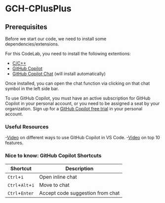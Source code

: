# GCH-CPlusPlus

## Prerequisites 

Before we start our code, we need to install some dependencies/extensions.

For this CodeLab, you need to install the following extentions:

- [C/C++](https://marketplace.visualstudio.com/items?itemName=ms-vscode.cpptools) 
- [GitHub Copilot](https://marketplace.visualstudio.com/items?itemName=GitHub.copilot)
- [GitHub Copilot Chat](https://marketplace.visualstudio.com/items?itemName=GitHub.copilot-chat) (will install automatically)

Once installed, you can open the chat function via clicking on that chat symbol in the left side bar.

To use GitHub Copilot, you must have an active subscription for GitHub Copilot in your personal account, or you need to be assigned a seat by your organization. Sign up for a [GitHub Copilot free trial](https://github.com/settings/copilot) in your personal account.

### Useful Resources

-[Video](https://www.youtube.com/watch?v=jXp5D5ZnxGM) on different ways to use GitHub Copilot in VS Code.
-[Video](https://www.youtube.com/watch?v=2nPoiUJpDaU) on top 10 features.

### Nice to know: GitHub Copilot Shortcuts

| Shortcut | Description |
| --- | --- |
| `Ctrl`+`i` | Open inline chat |
| `Ctrl`+`Alt`+`i` | Move to chat |
| `Ctrl`+`Enter` | Accept code suggestion from chat |
